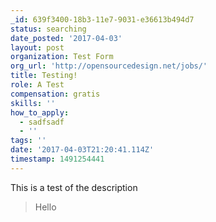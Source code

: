 ```yaml
---
_id: 639f3400-18b3-11e7-9031-e36613b494d7
status: searching
date_posted: '2017-04-03'
layout: post
organization: Test Form
org_url: 'http://opensourcedesign.net/jobs/'
title: Testing!
role: A Test
compensation: gratis
skills: ''
how_to_apply:
  - sadfsadf
  - ''
tags: ''
date: '2017-04-03T21:20:41.114Z'
timestamp: 1491254441
---
```

This is a test of the description

> Hello
